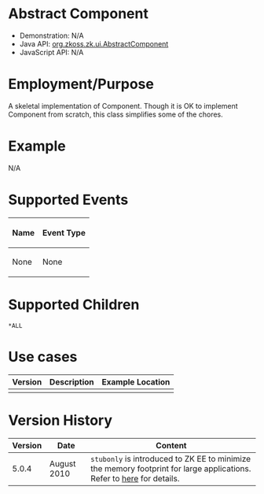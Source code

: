 

# Abstract Component

- Demonstration: N/A
- Java API: [org.zkoss.zk.ui.AbstractComponent](https://www.zkoss.org/javadoc/latest/zk/org/zkoss/zk/ui/AbstractComponent.html)
- JavaScript API: N/A

# Employment/Purpose

A skeletal implementation of Component. Though it is OK to implement
Component from scratch, this class simplifies some of the chores.

# Example

N/A

# Supported Events

<table>
<thead>
<tr class="header">
<th><center>
<p>Name</p>
</center></th>
<th><center>
<p>Event Type</p>
</center></th>
</tr>
</thead>
<tbody>
<tr class="odd">
<td><p>None</p></td>
<td><p>None</p></td>
</tr>
</tbody>
</table>

# Supported Children

`*ALL`

# Use cases

| Version | Description | Example Location |
|---------|-------------|------------------|
|         |             |                  |

# Version History

| Version | Date        | Content                                                                                                                                                                                                                    |
|---------|-------------|----------------------------------------------------------------------------------------------------------------------------------------------------------------------------------------------------------------------------|
| 5.0.4   | August 2010 | `stubonly` is introduced to ZK EE to minimize the memory footprint for large applications. Refer to [ here]({{site.baseurl}}/zk_dev_ref/performance_tips/specify_stubonly_for_client_only_components) for details. |



